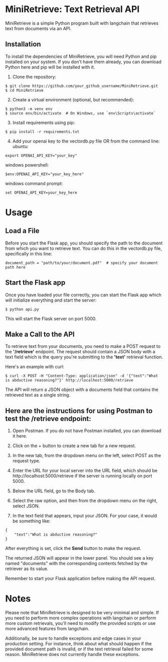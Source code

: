 # MiniRetrieve: Text Retrieval API
MiniRetrieve is a simple Python program built with langchain that retrieves text from documents via an API.

## Installation
To install the dependencies of MiniRetrieve, you will need Python and pip installed on your system. If you don't have them already, you can download Python here and pip will be installed with it.

1. Clone the repository:
```
$ git clone https://github.com/your_github_username/MiniRetrieve.git
$ cd MiniRetrieve
```

2. Create a virtual environment (optional, but recommended):
```
$ python3 -m venv env
$ source env/bin/activate  # On Windows, use `env\Scripts\activate`
```
3. Install requirements using pip:
```
$ pip install -r requirements.txt
```
4. Add your openai key to the vectordb.py file OR from the command line:
ubuntu:
```
export OPENAI_API_KEY="your_key"
```
windows powershell:
```
$env:OPENAI_API_KEY="your_key_here"
```
windows command prompt:
```
set OPENAI_API_KEY=your_key_here
```

# Usage
## Load a File

Before you start the Flask app, you should specify the path to the document from which you want to retrieve text. You can do this in the vectordb.py file, specifically in this line:

```
document_path = "path/to/your/document.pdf"  # specify your document path here
```

## Start the Flask app

Once you have loaded your file correctly, you can start the Flask app which will initialize everything and start the server:
```
$ python api.py
```

This will start the Flask server on port 5000.

## Make a Call to the API

To retrieve text from your documents, you need to make a POST request to the **'/retrieve'** endpoint. The request should contain a JSON body with a text field which is the query you're submitting to the **'text'** retrieval function.

Here's an example with curl:
```
$ curl -X POST -H "Content-Type: application/json" -d '{"text":"What is abductive reasoning?"}' http://localhost:5000/retrieve
```
The API will return a JSON object with a documents field that contains the retrieved text as a single string.

## Here are the instructions for using Postman to test the /retrieve endpoint:

1. Open Postman. If you do not have Postman installed, you can download it here.

2. Click on the + button to create a new tab for a new request.

3. In the new tab, from the dropdown menu on the left, select POST as the request type.

4. Enter the URL for your local server into the URL field, which should be http://localhost:5000/retrieve if the server is running locally on port 5000.

5. Below the URL field, go to the Body tab.

6. Select the raw option, and then from the dropdown menu on the right, select JSON.

7. In the text field that appears, input your JSON. For your case, it would be something like:
```
{
    "text":"What is abductive reasoning?"
}
```
After everything is set, click the **Send** button to make the request.

The returned JSON will appear in the lower panel. You should see a key named "documents" with the corresponding contents fetched by the retriever as its value.

Remember to start your Flask application before making the API request.

# Notes
Please note that MiniRetrieve is designed to be very minimal and simple. If you need to perform more complex operations with langchain or perform more custom retrievals, you'll need to modify the provided scripts or use more advanced features from langchain.

Additionally, be sure to handle exceptions and edge cases in your production setting. For instance, think about what should happen if the provided document path is invalid, or if the text retrieval failed for some reason. MiniRetrieve does not currently handle these exceptions.
